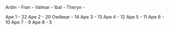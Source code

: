 Ardin -
Fran -
Valmar -
Ibal -
Theryn -

Ape 1 - 22
Ape 2 - 20
Owlbear - 14
Ape 3 - 13
Ape 4 - 12
Ape 5 - 11
Ape 6 - 10
Ape 7 - 9
Ape 8 - 5
